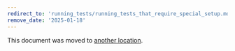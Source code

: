 ```yaml
---
redirect_to: 'running_tests/running_tests_that_require_special_setup.md'
remove_date: '2025-01-18'
---
```


<!-- markdownlint-disable -->

This document was moved to [another location](running_tests/running_tests_that_require_special_setup.md).

<!-- This redirect file can be deleted after <2025-01-18>. -->
<!-- Redirects that point to other docs in the same project expire in three months. -->
<!-- Redirects that point to docs in a different project or site (link is not relative and starts with `https:`) expire in one year. -->
<!-- Before deletion, see: https://docs.gitlab.com/ee/development/documentation/redirects.html -->
